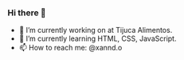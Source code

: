 ### Hi there 👋


- 🔭 I’m currently working on at Tijuca Alimentos.
- 🌱 I’m currently learning HTML, CSS, JavaScript.
- 📫 How to reach me: @xannd.o

